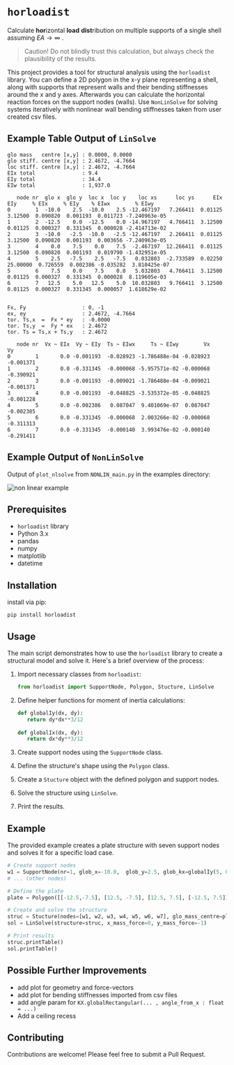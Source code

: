 # `horloadist`

Calculate **hor**izontal **load** **dist**ribution on multiple supports of a single shell assuming $EA \to \infty$ .

> Caution! Do not blindly trust this calculation, but always check the plausibility of the results.

This project provides a tool for structural analysis using the `horloadist` library. You can define a 2D polygon in the x-y plane representing a shell, along with supports that represent walls and their bending stiffnesses around the x and y axes. Afterwards you can calculate the horizontal reaction forces on the support nodes (walls). Use `NonLinSolve` for solving systems iteratively with nonlinear wall bending stiffnesses taken from user created csv files.

## Example Table Output of `LinSolve`

```
glo mass   centre [x,y] : 0.0000, 0.0000
glo stiff. centre [x,y] : 2.4672, -4.7664
loc stiff. centre [x,y] : 2.4672, -4.7664
EIx total               : 9.4
EIy total               : 34.4
EIw total               : 1,937.0

   node nr  glo x  glo y  loc x  loc y    loc xs      loc ys      EIx       EIy     % EIx     % EIy    % EIwx        % EIwy
0        1  -10.0    2.5  -10.0    2.5 -12.467197   7.266411  0.01125   3.12500  0.090820  0.001193  0.011723 -7.240963e-05
1        2  -12.5    0.0  -12.5    0.0 -14.967197   4.766411  3.12500   0.01125  0.000327  0.331345  0.000028 -2.414713e-02
2        3  -10.0   -2.5  -10.0   -2.5 -12.467197   2.266411  0.01125   3.12500  0.090820  0.001193  0.003656 -7.240963e-05
3        4    0.0    7.5    0.0    7.5  -2.467197  12.266411  0.01125   3.12500  0.090820  0.001193  0.019790 -1.432951e-05
4        5    2.5   -7.5    2.5   -7.5   0.032803  -2.733589  0.02250  25.00000  0.726559  0.002386 -0.035282  3.810425e-07
5        6    7.5    0.0    7.5    0.0   5.032803   4.766411  3.12500   0.01125  0.000327  0.331345  0.000028  8.119605e-03
6        7   12.5    5.0   12.5    5.0  10.032803   9.766411  3.12500   0.01125  0.000327  0.331345  0.000057  1.618629e-02


Fx, Fy                  : 0, -1
ex, ey                  : 2.4672, -4.7664
tor. Ts,x  =  Fx * ey   : -0.0000
tor. Ts,y  =  Fy * ex   : 2.4672
tor. Ts = Ts,x + Ts,y   : 2.4672

   node nr  Vx ~ EIx  Vy ~ EIy  Ts ~ EIwx     Ts ~ EIwy        Vx        Vy
0        1       0.0 -0.001193  -0.028923 -1.786488e-04 -0.028923 -0.001371
1        2       0.0 -0.331345  -0.000068 -5.957571e-02 -0.000068 -0.390921
2        3       0.0 -0.001193  -0.009021 -1.786488e-04 -0.009021 -0.001371
3        4       0.0 -0.001193  -0.048825 -3.535372e-05 -0.048825 -0.001228
4        5       0.0 -0.002386   0.087047  9.401069e-07  0.087047 -0.002385
5        6       0.0 -0.331345  -0.000068  2.003266e-02 -0.000068 -0.311313
6        7       0.0 -0.331345  -0.000140  3.993476e-02 -0.000140 -0.291411
```

## Example Output of `NonLinSolve`

Output of `plot_nlsolve` from `NONLIN_main.py` in the examples directory:

![non linear example](example_nlsolve.png "non linear convergation process")


## Prerequisites

- `horloadist` library
- Python 3.x
- pandas
- numpy
- matplotlib
- datetime

## Installation

install via pip:
```
pip install horloadist
```


## Usage

The main script demonstrates how to use the `horloadist` library to create a structural model and solve it. Here's a brief overview of the process:

1. Import necessary classes from `horloadist`:
   ```python
   from horloadist import SupportNode, Polygon, Stucture, LinSolve
   ```

2. Define helper functions for moment of inertia calculations:
   ```python
   def globalIy(dx, dy):
      return dy*dx**3/12
    
   def globalIx(dx, dy):
      return dx*dy**3/12
   ```

3. Create support nodes using the `SupportNode` class.
4. Define the structure's shape using the `Polygon` class.
5. Create a `Stucture` object with the defined polygon and support nodes.
6. Solve the structure using `LinSolve`.
7. Print the results.

## Example

The provided example creates a plate structure with seven support nodes and solves it for a specific load case.

```python
# Create support nodes
w1 = SupportNode(nr=1, glob_x=-10.0,  glob_y=2.5, glob_kx=globalIy(5, 0.3), glob_ky=globalIx(5, 0.3))
# ... (other nodes)

# Define the plate
plate = Polygon([[-12.5,-7.5], [12.5, -7.5], [12.5, 7.5], [-12.5, 7.5]])

# Create and solve the structure
struc = Stucture(nodes=[w1, w2, w3, w4, w5, w6, w7], glo_mass_centre=plate.centroid)
sol = LinSolve(structure=struc, x_mass_force=0, y_mass_force=-1)

# Print results
struc.printTable()
sol.printTable()
```


## Possible Further Improvements

- add plot for geometry and force-vectors
- add plot for bending stiffnesses imported from csv files
- add angle param for `KX.globalRectangular(... , angle_from_x : float = ...)`
- Add a ceiling recess

## Contributing

Contributions are welcome! Please feel free to submit a Pull Request. 